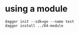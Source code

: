 # using a module

```shell
dagger init --sdk=go --name test
dagger install ../04-module
```

```golang

```
